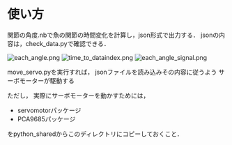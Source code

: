 # 使い方

関節の角度.nbで魚の関節の時間変化を計算し，json形式で出力する．
jsonの内容は，check_data.pyで確認できる．

![each_angle.png](./each_angle.png)
![time_to_dataindex.png](./time_to_dataindex.png)
![each_angle_signal.png](./each_angle_signal.png)

move_servo.pyを実行すれば，
jsonファイルを読み込みその内容に従うよう
サーボモーターが駆動する

ただし，
実際にサーボモーターを動かすためには，

* servomotorパッケージ
* PCA9685パッケージ

をpython_sharedからこのディレクトリにコピーしておくこと．

